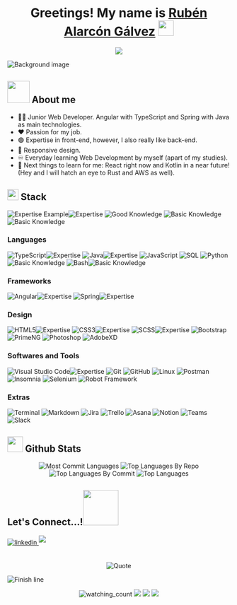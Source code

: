 <div>
  <h1 align="center">Greetings! My name is <a id="presentation-link" href="https://www.linkedin.com/in/ruben-alarcon-galvez/">Rubén Alarcón Gálvez</a> </b> <img src="https://media.giphy.com/media/hvRJCLFzcasrR4ia7z/giphy.gif" width="35"></h1>
</div>

<p align="center">
  <picture>
    <img src="https://readme-typing-svg.herokuapp.com?font=Time+New+Roman&color=cyan&size=25&center=true&vCenter=true&width=600&lines=Coding+Enthusiast;Web+Developer;Angular+and+TypeScript+/+Spring+and+Java;Active+Learner+and+Researcher;Love+to+learn+new+stuff+^^;Soy+español,+y+un+gran+comunicador;Je+peux+parler+un+peu+de+français+aussi;Summary:+Passion+for+my+job!">
  </picture>
</p>
    
![Background image](https://i.imgur.com/sPuKDQL.png)

## <picture><img src = "https://i.imgur.com/1fzGvY1.gif" width = 50px></picture> **About me**
- 👩‍💻 Junior Web Developer. Angular with TypeScript and Spring with Java as main technologies.
- ❤ Passion for my job.
- 🟢 Expertise in front-end, however, I also really like back-end.
- 🔵 Responsive design.
- ♾ Everyday learning Web Development by myself (apart of my studies).
- 🎯 Next things to learn for me: React right now and Kotlin in a near future! (Hey and I will hatch an eye to Rust and AWS as well).

## <picture><img src="https://media2.giphy.com/media/QssGEmpkyEOhBCb7e1/giphy.gif?cid=ecf05e47a0n3gi1bfqntqmob8g9aid1oyj2wr3ds3mg700bl&rid=giphy.gif" width ="25"></picture> **Stack**
<picture>![Expertise Example](https://img.shields.io/badge/Expertise-black?style=for-the-badge)</picture><picture>![Expertise](https://img.shields.io/badge/💚-black?style=for-the-badge)</picture>
<picture>![Good Knowledge](https://img.shields.io/badge/Good_Knowledge-black?style=for-the-badge)</picture>
<picture>![Basic Knowledge](https://img.shields.io/badge/Basic_Knowledge-black?style=for-the-badge)</picture><picture>![Basic Knowledge](https://img.shields.io/badge/🖐-black?style=for-the-badge)</picture>
### Languages
<picture>![TypeScript](https://img.shields.io/badge/typescript-black?style=for-the-badge&logo=typescript)</picture><picture>![Expertise](https://img.shields.io/badge/💚-black?style=for-the-badge)</picture>
<picture>![Java](https://img.shields.io/badge/java-black?style=for-the-badge&logo=openjdk&logoColor=orange)</picture><picture>![Expertise](https://img.shields.io/badge/💚-black?style=for-the-badge)</picture>
<picture>![JavaScript](https://img.shields.io/badge/javascript-black?style=for-the-badge&logo=javascript)</picture>
<picture>![SQL](https://img.shields.io/badge/sql-black?style=for-the-badge&logo=mysql)</picture>
<picture>![Python](https://img.shields.io/badge/python-black?style=for-the-badge&logo=python)</picture><picture>![Basic Knowledge](https://img.shields.io/badge/🖐-black?style=for-the-badge)</picture>
<picture>![Bash](https://img.shields.io/badge/bash-black?style=for-the-badge&logo=gnu-bash&logoColor=white)</picture><picture>![Basic Knowledge](https://img.shields.io/badge/🖐-black?style=for-the-badge)</picture>

### Frameworks
<picture>![Angular](https://img.shields.io/badge/angular-black?style=for-the-badge&logo=angular&logoColor=red)</picture><picture>![Expertise](https://img.shields.io/badge/💚-black?style=for-the-badge)</picture>
<picture>![Spring](https://img.shields.io/badge/spring-black?style=for-the-badge&logo=spring)</picture><picture>![Expertise](https://img.shields.io/badge/💚-black?style=for-the-badge)</picture>

### Design
<picture>![HTML5](https://img.shields.io/badge/html5-black?style=for-the-badge&logo=html5)</picture><picture>![Expertise](https://img.shields.io/badge/💚-black?style=for-the-badge)</picture>
<picture>![CSS3](https://img.shields.io/badge/css3-black?style=for-the-badge&logo=css3&logoColor=blue)</picture><picture>![Expertise](https://img.shields.io/badge/💚-black?style=for-the-badge)</picture>
<picture>![SCSS](https://img.shields.io/badge/scss-black?style=for-the-badge&logo=css3&logoColor=purple)</picture><picture>![Expertise](https://img.shields.io/badge/💚-black?style=for-the-badge)</picture>
<picture>![Bootstrap](https://img.shields.io/badge/bootstrap-black?style=for-the-badge&logo=bootstrap)</picture>
<picture>![PrimeNG](https://img.shields.io/badge/primeng-black?style=for-the-badge&logo=bootstrap&logoColor=red)</picture>
<picture>![Photoshop](https://img.shields.io/badge/Photoshop-black?style=for-the-badge&logo=Adobe%20Photoshop)</picture>
<picture>![AdobeXD](https://img.shields.io/badge/Adobe_XD-black?style=for-the-badge&logo=Adobe%20XD)</picture>

### Softwares and Tools
<picture>![Visual Studio Code](https://img.shields.io/badge/Visual%20Studio%20Code-black?style=for-the-badge&logo=visual-studio-code&logoColor=blue)</picture><picture>![Expertise](https://img.shields.io/badge/💚-black?style=for-the-badge&badgeColor=success)</picture>
<picture>![Git](https://img.shields.io/badge/git-black?style=for-the-badge&logo=git)</picture>
<picture>![GitHub](https://img.shields.io/badge/github-black?style=for-the-badge&logo=github)</picture>
<picture>![Linux](https://img.shields.io/badge/Linux-black?style=for-the-badge&logo=linux)</picture>
<picture>![Postman](https://img.shields.io/badge/Postman-black?style=for-the-badge&logo=Postman)</picture>
<picture>![Insomnia](https://img.shields.io/badge/Insomnia-black?style=for-the-badge&logo=insomnia&logoColor=purple)</picture>
<picture>![Selenium](https://img.shields.io/badge/Selenium-black?style=for-the-badge&logo=selenium)</picture>
<picture>![Robot Framework](https://img.shields.io/badge/Robot_Framework-black?style=for-the-badge&logo=Robot_Framework)</picture>

### Extras
<picture>![Terminal](https://img.shields.io/badge/Terminal-black?style=for-the-badge&logo=gnu-bash)</picture>
<picture>![Markdown](https://img.shields.io/badge/markdown-black?style=for-the-badge&logo=markdown)</picture>
<picture>![Jira](https://img.shields.io/badge/Jira-black?style=for-the-badge&logo=jira&logoColor=blue)</picture>
<picture>![Trello](https://img.shields.io/badge/Trello-black?style=for-the-badge&logo=trello&logoColor=blue)</picture>
<picture>![Asana](https://img.shields.io/badge/Asana-black?style=for-the-badge&logo=asana)</picture>
<picture>![Notion](https://img.shields.io/badge/Notion-black?style=for-the-badge&logo=notion)</picture>
<picture>![Teams](https://img.shields.io/badge/Teams-black?style=for-the-badge&logo=microsoft-teams)</picture>
<picture>![Slack](https://img.shields.io/badge/Slack-black?style=for-the-badge&logo=slack)</picture>

## <picture><img src="https://media.giphy.com/media/iY8CRBdQXODJSCERIr/giphy.gif" width="35"></picture> **Github Stats**

<p align="center">
  <picture><img src="http://github-profile-summary-cards.vercel.app/api/cards/profile-details?username=rubenalarcongalvez&theme=algolia&layout=compact&hide_border=false" alt="Most Commit Languages"></picture>
  <picture><img src="http://github-profile-summary-cards.vercel.app/api/cards/repos-per-language?username=rubenalarcongalvez&theme=algolia&layout=compact&hide_border=false" alt="Top Languages By Repo"></picture>
  <picture><img src="http://github-profile-summary-cards.vercel.app/api/cards/most-commit-language?username=rubenalarcongalvez&theme=algolia&layout=compact&hide_border=false" alt="Top Languages By Commit"></picture>
  <picture><img src="https://github-readme-stats.vercel.app/api/top-langs/?username=rubenalarcongalvez&langs_count=6&theme=algolia&layout=compact&hide_border=false" alt="Top Languages"></picture>
</p>

## **Let's Connect...!**<picture><img src="https://i.imgur.com/Nfw7y0n.gif" width ="80"></picture>
<div align='left'>
  <a href="https://linkedin.com/in/ruben-alarcon-galvez/" target="_blank">
    <img src="https://img.shields.io/badge/Rubén_Alarcón_Gálvez-%2300acee.svg?color=405DE6&style=for-the-badge&logo=linkedin&logoColor=white" alt=linkedin style="margin-bottom: 5px;"/>
  </a>
  <a href="mailto:rubenalarcongalvez@gmail.com" target="_blank">
<img src="https://img.shields.io/badge/rubenalarcongalvez@gmail.com-%23EA4335.svg?style=for-the-badge&logo=gmail&logoColor=white" t=mail style="margin-bottom: 5px;"  />
  </a>
</div>

<br>

<p align = "center">
	<picture><img alt = "Quote" src="https://quotes-github-readme.vercel.app/api?type=horizontal&theme=tokyonight&animation=grow_out_in&quoteCategory=programming&quote=Work+hard+to+overcome+yourself,+not+to+overcome+others.+However,+get+inspiration+from+others,+not+only+from+yourself."></picture>
</p>

<picture>![Finish line](https://i.imgur.com/dNBQdP5.gif)</picture>

<p align="center">
  <picture><img src="https://komarev.com/ghpvc/?username=rubenalarcongalvez&color=blue" alt="watching_count" /></picture>
  <picture><img src="https://img.shields.io/badge/Focus-Web_and_Mobile_Development-purple" /></picture>
  <picture><img src="https://img.shields.io/badge/Lives-Málaga,_Spain-success" /></picture>
  <picture><img src="https://img.shields.io/badge/Languages-Spanish,_English_and_communicate_in_French-orange" /></picture>
</p>
